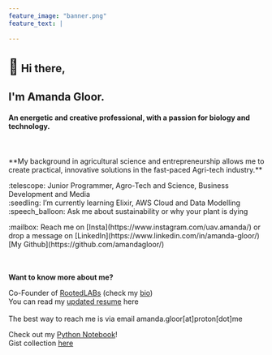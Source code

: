 ```yaml
---
feature_image: "banner.png"
feature_text: |
        
---
```


<h2><span style="font-size:30px;">👋</span> Hi there,</h2>
<h2>I'm Amanda Gloor. </h2>
<h4>An energetic and creative professional, with a passion for biology and technology.</h4> <br>
<br>
**My background in agricultural science and entrepreneurship allows me to create practical, innovative solutions in the fast-paced Agri-tech industry.** 
<br>
<p>
:telescope: Junior Programmer, Agro-Tech and Science, Business Development and Media <br>
:seedling: I’m currently learning Elixir, AWS Cloud and Data Modelling <br> 
:speech_balloon: Ask me about sustainability or why your plant is dying <br>
</p>    
:mailbox: Reach me on [Insta](https://www.instagram.com/uav.amanda/) or drop a message on [LinkedIn](https://www.linkedin.com/in/amanda-gloor/)   
<br>
[My Github](https://github.com/amandagloor/)
<br>
<br>
<br>


**Want to know more about me?**

Co-Founder of [RootedLABs](www.rootedlabs.org) (check my [bio](https://rootedlabs.org/our-project-lead/)) <br>
You can read my [updated resume](resume.md) here <br>    
The best way to reach me is via email amanda.gloor[at]proton[dot]me   
    
    
Check out my [Python Notebook](python/python-notebook/notebook.html)! <br>
Gist collection [here](https://gist.github.com/amandagloor)
